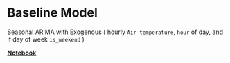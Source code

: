 # Baseline Model

Seasonal ARIMA with Exogenous ( hourly `Air temperature`, `hour` of day, and if day of week `is_weekend` ) 

**[Notebook](baseline_model.ipynb)**
